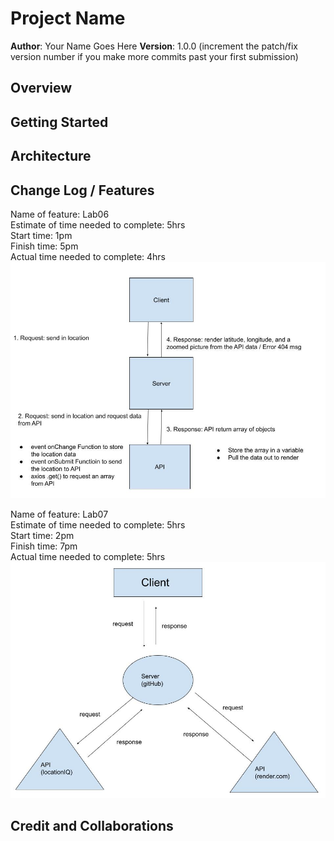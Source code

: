 # Project Name

**Author**: Your Name Goes Here
**Version**: 1.0.0 (increment the patch/fix version number if you make more commits past your first submission)

## Overview
<!-- Provide a high level overview of what this application is and why you are building it, beyond the fact that it's an assignment for this class. (i.e. What's your problem domain?) -->

## Getting Started
<!-- What are the steps that a user must take in order to build this app on their own machine and get it running? -->

## Architecture
<!-- Provide a detailed description of the application design. What technologies (languages, libraries, etc) you're using, and any other relevant design information. -->

## Change Log / Features

Name of feature: Lab06  
Estimate of time needed to complete: 5hrs  
Start time: 1pm  
Finish time: 5pm  
Actual time needed to complete: 4hrs  
![Lab06WRC](./public/lab6.jpg)

Name of feature: Lab07  
Estimate of time needed to complete: 5hrs  
Start time: 2pm  
Finish time: 7pm  
Actual time needed to complete: 5hrs  
![Lab07WRC](./public/Lab7.jpg)

## Credit and Collaborations
<!-- Give credit (and a link) to other people or resources that helped you build this application. -->